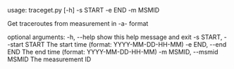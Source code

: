 usage: traceget.py [-h] -s START -e END -m MSMID

Get traceroutes from measurement in -a- format

optional arguments:
  -h, --help            show this help message and exit
  -s START, --start START
                        The start time (format: YYYY-MM-DD-HH-MM)
  -e END, --end END     The end time (format: YYYY-MM-DD-HH-MM)
  -m MSMID, --msmid MSMID
                        The measurement ID
